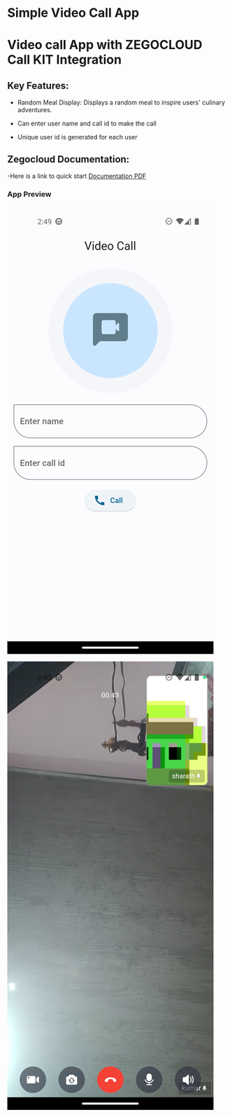 # Simple Video Call App


# Video call App with ZEGOCLOUD Call KIT Integration

## Key Features:

- Random Meal Display: Displays a random meal to inspire users' culinary adventures.

- Can enter user name and call id to make the call
- Unique user id is generated for each user

## Zegocloud Documentation:

-Here is a link to quick start
 [Documentation PDF](https://docs.zegocloud.com/en/ZEGOCLOUD_UIKIT/Quickstarts_new/Quick_start_basic/flutter_dart1689563839000.pdf)





### App Preview

![App UI](/vc_img01.png)

![App UI](/vc_img02.png)